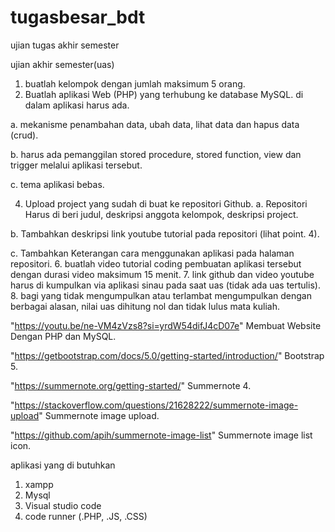 # tugasbesar_bdt
ujian tugas akhir semester

ujian akhir semester(uas)

1. buatlah kelompok dengan jumlah maksimum 5 orang.
2. Buatlah aplikasi Web (PHP) yang terhubung ke database MySQL. di dalam aplikasi harus ada.

  a. mekanisme penambahan data, ubah data, lihat data dan hapus data (crud).
  
  b. harus ada pemanggilan stored procedure, stored function, view dan trigger melalui aplikasi tersebut.
  
  c. tema aplikasi bebas.
  
4. Upload project yang sudah di buat ke repositori Github.
  a. Repositori Harus di beri judul, deskripsi anggota kelompok, deskripsi project.

  b. Tambahkan deskripsi link youtube tutorial pada repositori (lihat point. 4).
  
c. Tambahkan Keterangan cara menggunakan aplikasi pada halaman repositori.
6. buatlah video tutorial coding pembuatan aplikasi tersebut dengan durasi video maksimum 15 menit.
7. link github dan video youtube harus di kumpulkan via aplikasi sinau pada saat uas (tidak ada uas tertulis).
8. bagi yang tidak mengumpulkan atau terlambat mengumpulkan dengan berbagai alasan, nilai uas dihitung nol dan tidak lulus mata kuliah.

  "https://youtu.be/ne-VM4zVzs8?si=yrdW54difJ4cD07e" Membuat Website Dengan PHP dan MySQL.
  
  "https://getbootstrap.com/docs/5.0/getting-started/introduction/" Bootstrap 5.
  
  "https://summernote.org/getting-started/" Summernote 4.
  
  "https://stackoverflow.com/questions/21628222/summernote-image-upload" Summernote image upload.
  
  "https://github.com/apih/summernote-image-list" Summernote image list icon.
  
aplikasi yang di butuhkan
1. xampp
2. Mysql
3. Visual studio code
4. code runner (.PHP, .JS, .CSS)
